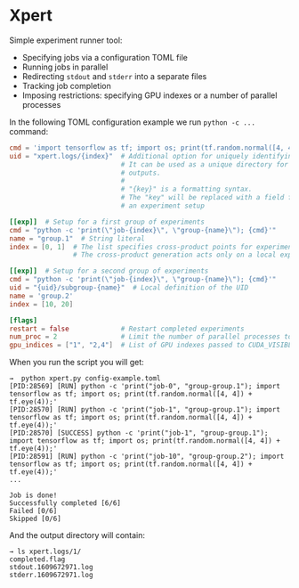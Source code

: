 # Xpert

Simple experiment runner tool:

* Specifying jobs via a configuration TOML file
* Running jobs in parallel
* Redirecting `stdout` and `stderr` into a separate files
* Tracking job completion
* Imposing restrictions: specifying GPU indexes or a number of parallel processes

In the following TOML configuration example we run `python -c ...` command:

```toml
cmd = 'import tensorflow as tf; import os; print(tf.random.normal([4, 4]) + tf.eye(4));'
uid = "xpert.logs/{index}"  # Additional option for uniquely identifying experiments
                            # It can be used as a unique directory for experiment
                            # outputs.
                            # 
                            # "{key}" is a formatting syntax.
                            # The "key" will be replaced with a field from
                            # an experiment setup

[[exp]]  # Setup for a first group of experiments
cmd = "python -c 'print(\"job-{index}\", \"group-{name}\"); {cmd}'"
name = "group.1"  # String literal
index = [0, 1]  # The list specifies cross-product points for experiment generation.
                # The cross-product generation acts only on a local experiment group.

[[exp]]  # Setup for a second group of experiments
cmd = "python -c 'print(\"job-{index}\", \"group-{name}\"); {cmd}'"
uid = "{uid}/subgroup-{name}"  # Local definition of the UID
name = 'group.2'
index = [10, 20]

[flags]
restart = false             # Restart completed experiments
num_proc = 2                # Limit the number of parallel processes to 2
gpu_indices = ["1", "2,4"]  # List of GPU indexes passed to CUDA_VISIBLE_DEVICES environment variable

```

When you run the script you will get:

```
→  python xpert.py config-example.toml
[PID:28569] [RUN] python -c 'print("job-0", "group-group.1"); import tensorflow as tf; import os; print(tf.random.normal([4, 4]) + tf.eye(4));'
[PID:28570] [RUN] python -c 'print("job-1", "group-group.1"); import tensorflow as tf; import os; print(tf.random.normal([4, 4]) + tf.eye(4));'
[PID:28570] [SUCCESS] python -c 'print("job-1", "group-group.1"); import tensorflow as tf; import os; print(tf.random.normal([4, 4]) + tf.eye(4));'
[PID:28591] [RUN] python -c 'print("job-10", "group-group.2"); import tensorflow as tf; import os; print(tf.random.normal([4, 4]) + tf.eye(4));'
...

Job is done!
Successfully completed [6/6]
Failed [0/6]
Skipped [0/6]
```

And the output directory will contain:

```
→ ls xpert.logs/1/
completed.flag
stdout.1609672971.log
stderr.1609672971.log
```
